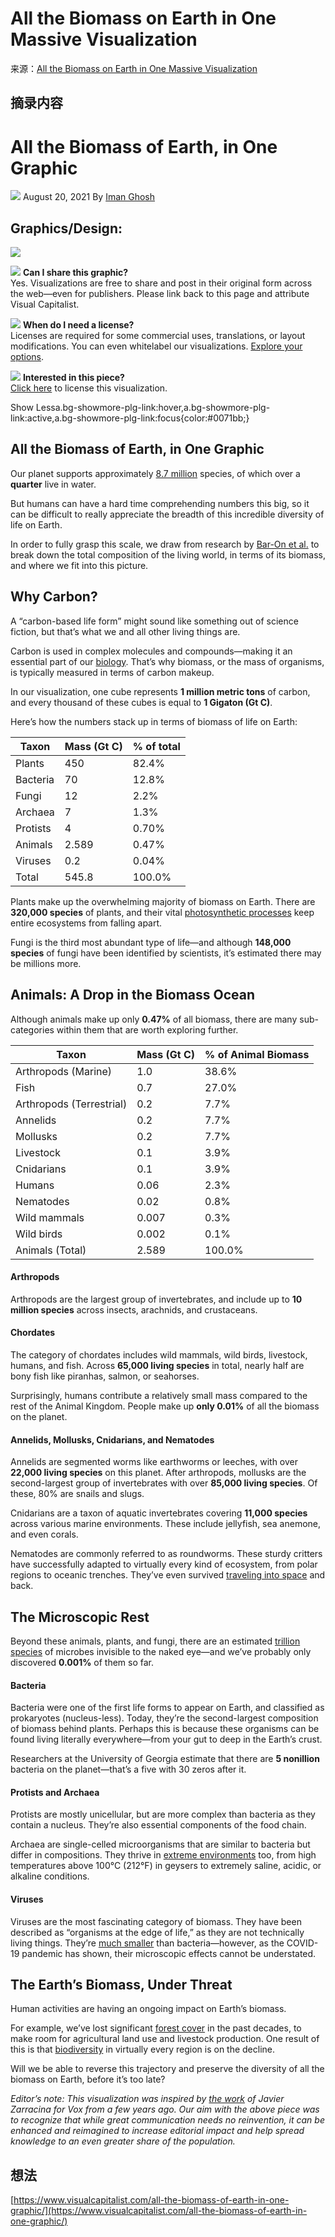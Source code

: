 # All the Biomass on Earth in One Massive Visualization
来源：[All the Biomass on Earth in One Massive Visualization](https://www.visualcapitalist.com/all-the-biomass-of-earth-in-one-graphic/)

## 摘录内容

# All the Biomass of Earth, in One Graphic

![](https://secure.gravatar.com/avatar/dde7adae5dbdd01fdab2412f15daf241?s=46&d=mm&r=g)
August 20, 2021  By [Iman Ghosh](https://www.visualcapitalist.com/author/iman/ "Posts by Iman Ghosh")

## Graphics/Design:

![](https://www.visualcapitalist.com/wp-content/uploads/2021/08/Biomass_v9.png)

![](https://www.visualcapitalist.com/wp-content/uploads/2020/08/license-this.jpg)
**Can I share this graphic?**  
Yes. Visualizations are free to share and post in their original form across the web—even for publishers. Please link back to this page and attribute Visual Capitalist.

![](https://www.visualcapitalist.com/wp-content/uploads/2020/08/share-this.jpg)
**When do I need a license?**  
Licenses are required for some commercial uses, translations, or layout modifications. You can even whitelabel our visualizations. [Explore your options](https://licensing.visualcapitalist.com/power-your-story-with-visual-capitalist/).

![](https://www.visualcapitalist.com/wp-content/uploads/2020/08/use-this-viz.jpg)
**Interested in this piece?**  
[Click here](https://licensing.visualcapitalist.com/product/all-the-biomass-of-earth-in-one-graphic/) to license this visualization.

Show Lessa.bg-showmore-plg-link:hover,a.bg-showmore-plg-link:active,a.bg-showmore-plg-link:focus{color:#0071bb;}

## All the Biomass of Earth, in One Graphic

Our planet supports approximately [8.7 million](https://journals.plos.org/plosbiology/article?id=10.1371/journal.pbio.1001127) species, of which over a **quarter** live in water.

But humans can have a hard time comprehending numbers this big, so it can be difficult to really appreciate the breadth of this incredible diversity of life on Earth.

In order to fully grasp this scale, we draw from research by [Bar-On et al.](https://www.pnas.org/content/115/25/6506#T1) to break down the total composition of the living world, in terms of its biomass, and where we fit into this picture.

## Why Carbon?

A “carbon-based life form” might sound like something out of science fiction, but that’s what we and all other living things are.

Carbon is used in complex molecules and compounds—making it an essential part of our [biology](https://www.visualcapitalist.com/how-synthetic-biology-redesigns-life/). That’s why biomass, or the mass of organisms, is typically measured in terms of carbon makeup.

In our visualization, one cube represents **1 million metric tons** of carbon, and every thousand of these cubes is equal to **1 Gigaton (Gt C)**.

Here’s how the numbers stack up in terms of biomass of life on Earth:

| Taxon    | Mass (Gt C) | % of total |
| -------- | ----------- | ---------- |
| Plants   | 450         | 82.4%      |
| Bacteria | 70          | 12.8%      |
| Fungi    | 12          | 2.2%       |
| Archaea  | 7           | 1.3%       |
| Protists | 4           | 0.70%      |
| Animals  | 2.589       | 0.47%      |
| Viruses  | 0.2         | 0.04%      |
| Total    | 545.8       | 100.0%     |

Plants make up the overwhelming majority of biomass on Earth. There are **320,000 species** of plants, and their vital [photosynthetic processes](https://www.visualcapitalist.com/animation-the-heartbeat-of-natures-productivity/) keep entire ecosystems from falling apart.

Fungi is the third most abundant type of life—and although **148,000 species** of fungi have been identified by scientists, it’s estimated there may be millions more.

## Animals: A Drop in the Biomass Ocean

Although animals make up only **0.47%** of all biomass, there are many sub-categories within them that are worth exploring further.

| Taxon                    | Mass (Gt C) | % of Animal Biomass |
| ------------------------ | ----------- | ------------------- |
| Arthropods (Marine)      | 1.0         | 38.6%               |
| Fish                     | 0.7         | 27.0%               |
| Arthropods (Terrestrial) | 0.2         | 7.7%                |
| Annelids                 | 0.2         | 7.7%                |
| Mollusks                 | 0.2         | 7.7%                |
| Livestock                | 0.1         | 3.9%                |
| Cnidarians               | 0.1         | 3.9%                |
| Humans                   | 0.06        | 2.3%                |
| Nematodes                | 0.02        | 0.8%                |
| Wild mammals             | 0.007       | 0.3%                |
| Wild birds               | 0.002       | 0.1%                |
| Animals (Total)          | 2.589       | 100.0%              |

#### Arthropods

Arthropods are the largest group of invertebrates, and include up to **10 million species** across insects, arachnids, and crustaceans.

#### Chordates

The category of chordates includes wild mammals, wild birds, livestock, humans, and fish. Across **65,000 living species** in total, nearly half are bony fish like piranhas, salmon, or seahorses.

Surprisingly, humans contribute a relatively small mass compared to the rest of the Animal Kingdom. People make up **only 0.01%** of all the biomass on the planet.

#### Annelids, Mollusks, Cnidarians, and Nematodes

Annelids are segmented worms like earthworms or leeches, with over **22,000 living species** on this planet. After arthropods, mollusks are the second-largest group of invertebrates with over **85,000 living species**. Of these, 80% are snails and slugs.

Cnidarians are a taxon of aquatic invertebrates covering **11,000 species** across various marine environments. These include jellyfish, sea anemone, and even corals.

Nematodes are commonly referred to as roundworms. These sturdy critters have successfully adapted to virtually every kind of ecosystem, from polar regions to oceanic trenches. They’ve even survived [traveling into space](https://en.wikipedia.org/wiki/Nematode#Society_and_culture) and back.

## The Microscopic Rest

Beyond these animals, plants, and fungi, there are an estimated [trillion species](https://www.nytimes.com/2016/05/24/science/one-trillion-microbes-on-earth.html) of microbes invisible to the naked eye—and we’ve probably only discovered **0.001%** of them so far.

#### Bacteria

Bacteria were one of the first life forms to appear on Earth, and classified as prokaryotes (nucleus-less). Today, they’re the second-largest composition of biomass behind plants. Perhaps this is because these organisms can be found living literally everywhere—from your gut to deep in the Earth’s crust.

Researchers at the University of Georgia estimate that there are **5 nonillion** bacteria on the planet—that’s a five with 30 zeros after it.

#### Protists and Archaea

Protists are mostly unicellular, but are more complex than bacteria as they contain a nucleus. They’re also essential components of the food chain.

Archaea are single-celled microorganisms that are similar to bacteria but differ in compositions. They thrive in [extreme environments](https://www.visualcapitalist.com/extreme-temperatures-in-the-universe/) too, from high temperatures above 100°C (212°F) in geysers to extremely saline, acidic, or alkaline conditions.

#### Viruses

Viruses are the most fascinating category of biomass. They have been described as “organisms at the edge of life,” as they are not technically living things. They’re [much smaller](https://www.visualcapitalist.com/visualizing-relative-size-of-particles/) than bacteria—however, as the COVID-19 pandemic has shown, their microscopic effects cannot be understated.

## The Earth’s Biomass, Under Threat

Human activities are having an ongoing impact on Earth’s biomass.

For example, we’ve lost significant [forest cover](https://www.visualcapitalist.com/human-impact-on-forests/) in the past decades, to make room for agricultural land use and livestock production. One result of this is that [biodiversity](https://www.visualcapitalist.com/earths-biodiversity-loss-by-region/) in virtually every region is on the decline.

Will we be able to reverse this trajectory and preserve the diversity of all the biomass on Earth, before it’s too late?

_Editor’s note: This visualization was inspired by [the work](https://www.vox.com/science-and-health/2018/5/29/17386112/all-life-on-earth-chart-weight-plants-animals-pnas) of Javier Zarracina for Vox from a few years ago. Our aim with the above piece was to recognize that while great communication needs no reinvention, it can be enhanced and reimagined to increase editorial impact and help spread knowledge to an even greater share of the population._

## 想法

 [https://www.visualcapitalist.com/all-the-biomass-of-earth-in-one-graphic/](https://www.visualcapitalist.com/all-the-biomass-of-earth-in-one-graphic/)
